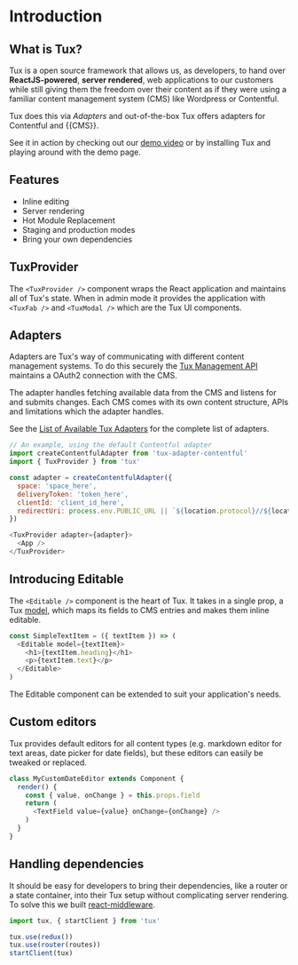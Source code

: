# Introduction

## What is Tux?

Tux is a open source framework that allows us, as developers, to hand over **ReactJS-powered**, **server rendered**, web applications to our customers while still giving them the freedom over their content as if they were using a familiar content management system (CMS) like Wordpress or Contentful.

Tux does this via _Adapters_ and out-of-the-box Tux offers adapters for Contentful and {{CMS}}.

See it in action by checking out our [demo video]({{video_url}}) or by installing Tux and playing around with the demo page.

## Features

* Inline editing
* Server rendering
* Hot Module Replacement
* Staging and production modes
* Bring your own dependencies

## TuxProvider

The `<TuxProvider />` component wraps the React application and maintains all of Tux's state. When in admin mode it provides the application with `<TuxFab />` and `<TuxModal />` which are the Tux UI components.

## Adapters

Adapters are Tux's way of communicating with different content management systems. To do this securely the [Tux Management API]({{management-api}}) maintains a OAuth2 connection with the CMS.

The adapter handles fetching available data from the CMS and listens for and submits changes.
Each CMS comes with its own content structure, APIs and limitations which the adapter handles.

See the [List of Available Tux Adapters]({{available-adapters}}) for the complete list of adapters.

```javascript
// An example, using the default Contentful adapter
import createContentfulAdapter from 'tux-adapter-contentful'
import { TuxProvider } from 'tux'

const adapter = createContentfulAdapter({
  space: 'space_here',
  deliveryToken: 'token_here',
  clientId: 'client_id_here',
  redirectUri: process.env.PUBLIC_URL || `${location.protocol}//${location.host}/`
})

<TuxProvider adapter={adapter}>
  <App />
</TuxProvider>
```



## Introducing Editable

The `<Editable />` component is the heart of Tux. It takes in a single prop, a Tux [model]({{model}}), which maps its fields to CMS entries and makes them inline editable.

```javascript
const SimpleTextItem = ({ textItem }) => (
  <Editable model={textItem}>
    <h1>{textItem.heading}</h1>
    <p>{textItem.text}</p>
  </Editable>
)  
```

The Editable component can be extended to suit your application's needs.

## Custom editors

Tux provides default editors for all content types (e.g. markdown editor for text areas, date picker for date fields), but these editors can easily be tweaked or replaced.

```javascript
class MyCustomDateEditor extends Component {
  render() {
    const { value, onChange } = this.props.field
    return (
      <TextField value={value} onChange={onChange} />
    )
  }
}
```

## Handling dependencies

It should be easy for developers to bring their dependencies, like a router or a state container, into their Tux setup without complicating server rendering. To solve this we built [react-middleware]({{react-middleware}}).

```javascript
import tux, { startClient } from 'tux'

tux.use(redux())
tux.use(router(routes))
startClient(tux)
```
